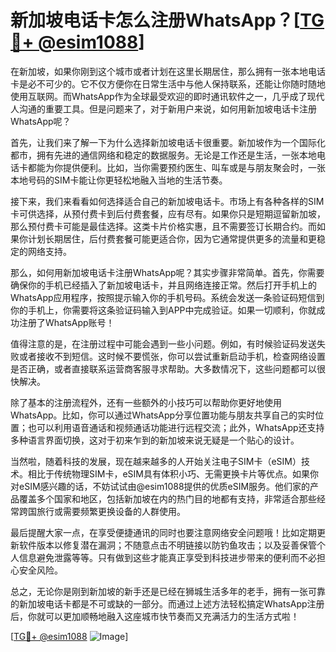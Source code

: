 # 新加坡电话卡怎么注册WhatsApp？[[TG💪+ @esim1088](https://t.me/s/esim1088)]

在新加坡，如果你刚到这个城市或者计划在这里长期居住，那么拥有一张本地电话卡是必不可少的。它不仅方便你在日常生活中与他人保持联系，还能让你随时随地使用互联网。而WhatsApp作为全球最受欢迎的即时通讯软件之一，几乎成了现代人沟通的重要工具。但是问题来了，对于新用户来说，如何用新加坡电话卡注册WhatsApp呢？

首先，让我们来了解一下为什么选择新加坡电话卡很重要。新加坡作为一个国际化都市，拥有先进的通信网络和稳定的数据服务。无论是工作还是生活，一张本地电话卡都能为你提供便利。比如，当你需要预约医生、叫车或是与朋友聚会时，一张本地号码的SIM卡能让你更轻松地融入当地的生活节奏。

接下来，我们来看看如何选择适合自己的新加坡电话卡。市场上有各种各样的SIM卡可供选择，从预付费卡到后付费套餐，应有尽有。如果你只是短期逗留新加坡，那么预付费卡可能是最佳选择。这类卡片价格实惠，且不需要签订长期合约。而如果你计划长期居住，后付费套餐可能更适合你，因为它通常提供更多的流量和更稳定的网络支持。

那么，如何用新加坡电话卡注册WhatsApp呢？其实步骤非常简单。首先，你需要确保你的手机已经插入了新加坡电话卡，并且网络连接正常。然后打开手机上的WhatsApp应用程序，按照提示输入你的手机号码。系统会发送一条验证码短信到你的手机上，你需要将这条验证码输入到APP中完成验证。如果一切顺利，你就成功注册了WhatsApp账号！

值得注意的是，在注册过程中可能会遇到一些小问题。例如，有时候验证码发送失败或者接收不到短信。这时候不要慌张，你可以尝试重新启动手机，检查网络设置是否正确，或者直接联系运营商客服寻求帮助。大多数情况下，这些问题都可以很快解决。

除了基本的注册流程外，还有一些额外的小技巧可以帮助你更好地使用WhatsApp。比如，你可以通过WhatsApp分享位置功能与朋友共享自己的实时位置；也可以利用语音通话和视频通话功能进行远程交流；此外，WhatsApp还支持多种语言界面切换，这对于初来乍到的新加坡来说无疑是一个贴心的设计。

当然啦，随着科技的发展，现在越来越多的人开始关注电子SIM卡（eSIM）技术。相比于传统物理SIM卡，eSIM具有体积小巧、无需更换卡片等优点。如果你对eSIM感兴趣的话，不妨试试由@esim1088提供的优质eSIM服务。他们家的产品覆盖多个国家和地区，包括新加坡在内的热门目的地都有支持，非常适合那些经常跨国旅行或需要频繁更换设备的人群使用。

最后提醒大家一点，在享受便捷通讯的同时也要注意网络安全问题哦！比如定期更新软件版本以修复潜在漏洞；不随意点击不明链接以防钓鱼攻击；以及妥善保管个人信息避免泄露等等。只有做到这些才能真正享受到科技进步带来的便利而不必担心安全风险。

总之，无论你是刚到新加坡的新手还是已经在狮城生活多年的老手，拥有一张可靠的新加坡电话卡都是不可或缺的一部分。而通过上述方法轻松搞定WhatsApp注册后，你就可以更加顺畅地融入这座城市快节奏而又充满活力的生活方式啦！

[[TG💪+ @esim1088](https://t.me/s/esim1088) ![Image](https://i.postimg.cc/4NQfJmqS/Snipaste-2025-05-13-00-14-12.png)]